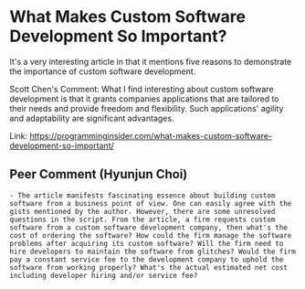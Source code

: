 <h1>What Makes Custom Software Development So Important?</h1>

<p>It's a very interesting article in that it mentions five reasons to demonstrate the importance of custom software development. </p>
<p>Scott Chen's Comment: What I find interesting about custom software development is that it grants companies applications that are tailored to their needs and provide freedom and flexibility. Such applications' agility and adaptability are significant advantages.</p>

Link: https://programminginsider.com/what-makes-custom-software-development-so-important/

## Peer Comment (Hyunjun Choi)

    - The article manifests fascinating essence about building custom software from a business point of view. One can easily agree with the gists mentioned by the author. However, there are some unresolved questions in the script. From the article, a firm requests custom software from a custom software development company, then what's the cost of ordering the software? How could the firm manage the software problems after acquiring its custom software? Will the firm need to hire developers to maintain the software from glitches? Would the firm pay a constant service fee to the development company to uphold the software from working properly? What's the actual estimated net cost including developer hiring and/or service fee?
